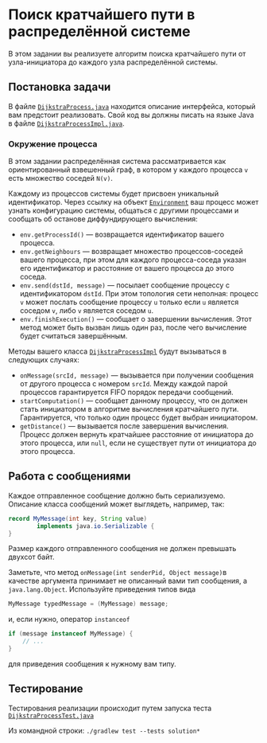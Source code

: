 # Поиск кратчайшего пути в распределённой системе

В этом задании вы реализуете алгоритм поиска кратчайшего пути от узла-инициатора до каждого узла распределённой системы.

## Постановка задачи

В файле [`DijkstraProcess.java`](src/main/java/solution/DijkstraProcess.java) находится описание интерфейса, 
который вам предстоит реализовать. Свой код вы должны писать на языке Java в файле 
[`DijkstraProcessImpl.java`](src/main/java/solution/DijkstraProcessImpl.java).

### Окружение процесса

В этом задании распределённая система рассматривается как ориентированный взвешенный граф, в котором у каждого 
процесса `v` есть множество соседей `N(v)`.

Каждому из процессов системы будет присвоен уникальный идентификатор. Через ссылку на объект
[`Environment`](src/main/java/internal/Environment.java) ваш процесс
может узнать конфигурацию системы, общаться с другими процессами и сообщать об останове диффундирующего вычисления:

* `env.getProcessId()` &mdash; возвращается идентификатор вашего процесса.
* `env.getNeighbours` &mdash; возвращает множество процессов-соседей вашего процесса, при этом для каждого 
процесса-соседа указан его идентификатор и расстояние от вашего процесса до этого соседа.
* `env.send(dstId, message)` &mdash; посылает сообщение процессу с идентификатором `dstId`. 
При этом топология сети неполная: процесс `v` может послать сообщение процессу `u` только если `u` является соседом 
`v`, либо `v` является соседом `u`.
* `env.finishExecution()` &mdash; сообщает о завершении вычисления. Этот метод может быть вызван лишь один раз, 
после чего вычисление будет считаться завершённым.

Методы вашего класса [`DijkstraProcessImpl`](src/main/java/solution/DijkstraProcessImpl.java)
будут вызываться в следующих случаях:

* `onMessage(srcId, message)` &mdash; вызывается при получении сообщения от другого процесса с номером `srcId`.
  Между каждой парой процессов гарантируется FIFO порядок передачи сообщений.
* `startComputation()` &mdash; сообщает данному процессу, что он должен стать инициатором в алгоритме вычисления 
кратчайшего пути. Гарантируется, что только один процесс будет выбран инициатором.
* `getDistance()` &mdash; вызывается после завершения вычисления. Процесс должен вернуть кратчайшее расстояние 
от инициатора до этого процесса, или `null`, если не существует пути от инициатора до этого процесса.


## Работа с сообщениями

Каждое отправленное сообщение должно быть сериализуемо. Описание класса сообщений может выглядеть, например, так:

```java
record MyMessage(int key, String value) 
        implements java.io.Serializable {
}
```

Размер каждого отправленного сообщения не должен превышать двухсот байт.

Заметьте, что метод `onMessage(int senderPid, Object message)`в качестве аргумента принимает не описанный
вами тип сообщения, а `java.lang.Object`. Используйте приведения типов вида
```java 
MyMessage typedMessage = (MyMessage) message;
```
и, если нужно, оператор `instanceof`

```java
if (message instanceof MyMessage) {
    // ...
}
```

для приведения сообщения к нужному вам типу.

## Тестирование

Тестирования реализации происходит путем запуска теста [`DijkstraProcessTest.java`](src/test/java/solution/DijkstraProcessTest.java)

Из командной строки: `./gradlew test --tests solution*`
